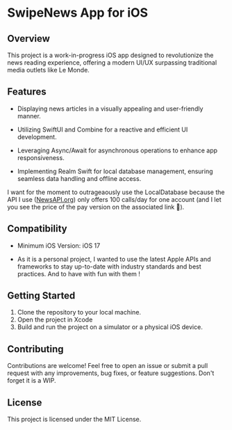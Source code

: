 # SwipeNews App for iOS

## Overview

This project is a work-in-progress iOS app designed to revolutionize the news reading experience, offering a modern UI/UX surpassing traditional media outlets like Le Monde.

## Features

- Displaying news articles in a visually appealing and user-friendly manner.

- Utilizing SwiftUI and Combine for a reactive and efficient UI development.

- Leveraging Async/Await for asynchronous operations to enhance app responsiveness.

- Implementing Realm Swift for local database management, ensuring seamless data handling and offline access.

I want for the moment to outrageaously use the LocalDatabase because the API I use ([NewsAPI.org](https://newsapi.org/)) only offers 100 calls/day for one account (and I let you see the price of the pay version on the associated link 👀).

## Compatibility

- Minimum iOS Version: iOS 17

- As it is a personal project, I wanted to use the latest Apple APIs and frameworks to stay up-to-date with industry standards and best practices. And to have with fun with them ! 

## Getting Started

1) Clone the repository to your local machine.
2) Open the project in Xcode
3) Build and run the project on a simulator or a physical iOS device.

## Contributing

Contributions are welcome! Feel free to open an issue or submit a pull request with any improvements, bug fixes, or feature suggestions. Don't forget it is a WIP. 

## License

This project is licensed under the MIT License.
